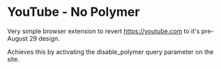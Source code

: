 # YouTube - No Polymer

Very simple browser extension to revert https://youtube.com to it's pre-August 29 design.

Achieves this by activating the disable_polymer query parameter on the site.
